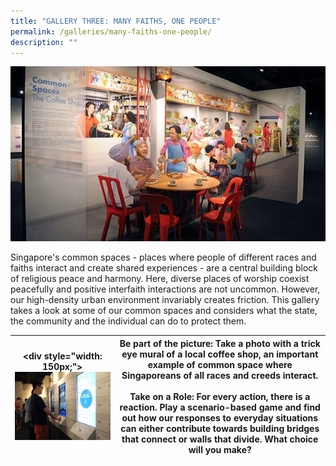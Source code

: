 ```yaml
---
title: "GALLERY THREE: MANY FAITHS, ONE PEOPLE"
permalink: /galleries/many-faiths-one-people/
description: ""
---
```

![GALLERY THREE: MANY FAITHS, ONE PEOPLE](/images/G3_1.jpg)

Singapore's common spaces - places where people of different races and faiths interact and create shared experiences - are a central building block of religious peace and harmony. Here, diverse places of worship coexist peacefully and positive interfaith interactions are not uncommon. However, our high-density urban environment invariably creates friction. This gallery takes a look at some of our common spaces and considers what the state, the community and the individual can do to protect them.

|<div style=\"width: 150px;\">![Gallery 3 Highlights](/images/G3_highlights.jpg)</div>| **Be part of the picture:**  Take a photo with a trick eye mural of a local coffee shop, an important example of common space where Singaporeans of all races and creeds interact. <br /><br />**Take on a Role:** For every action, there is a reaction. Play a scenario-based game and find out how our responses to everyday situations can either contribute towards building bridges that connect or walls that divide. What choice will you make? |
| -------- | -------- |